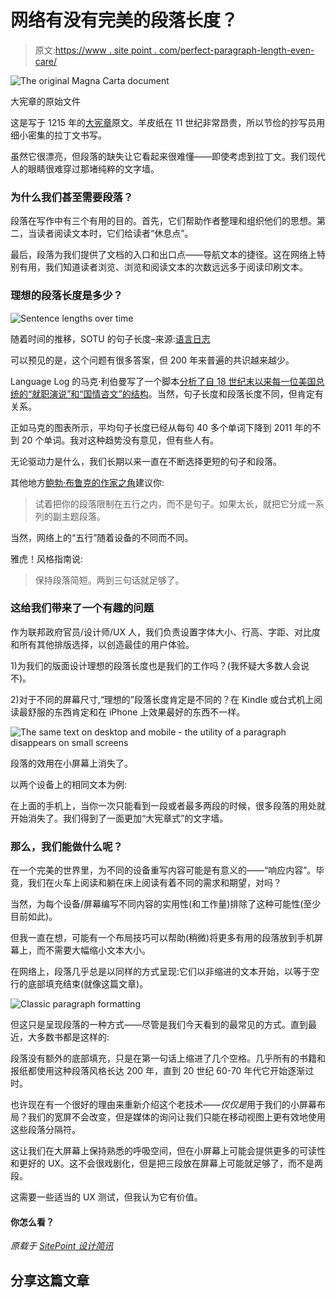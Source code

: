 # 网络有没有完美的段落长度？

> 原文:[https://www . site point . com/perfect-paragraph-length-even-care/](https://www.sitepoint.com/perfect-paragraph-length-even-care/)

![The original Magna Carta document](../Images/0455be98a32c67034059c4c9f32a9244.png)

大宪章的原始文件

这是写于 1215 年的[大宪章](https://en.wikipedia.org/wiki/Magna_Carta)原文。羊皮纸在 11 世纪非常昂贵，所以节俭的抄写员用细小密集的拉丁文书写。

虽然它很漂亮，但段落的缺失让它看起来很难懂——即使考虑到拉丁文。我们现代人的眼睛很难穿过那堵纯粹的文字墙。

### 为什么我们甚至需要段落？

段落在写作中有三个有用的目的。首先，它们帮助作者整理和组织他们的思想。第二，当读者阅读文本时，它们给读者“休息点”。

最后，段落为我们提供了文档的入口和出口点——导航文本的捷径。这在网络上特别有用，我们知道读者浏览、浏览和阅读文本的次数远远多于阅读印刷文本。

### 理想的段落长度是多少？

![Sentence lengths over time](../Images/40eff2e0c1472ee50195b4f86bed4b8e.png)

随着时间的推移，SOTU 的句子长度–来源:[语言日志](http://languagelog.ldc.upenn.edu/nll/?p=3534)

可以预见的是，这个问题有很多答案，但 200 年来普遍的共识越来越少。

Language Log 的马克·利伯曼写了一个脚本[分析了自 18 世纪末以来每一位美国总统的“就职演说”和“国情咨文”的结构](http://languagelog.ldc.upenn.edu/nll/?p=3534)。当然，句子长度和段落长度不同，但肯定有关系。

正如马克的图表所示，平均句子长度已经从每句 40 多个单词下降到 2011 年的不到 20 个单词。我对这种趋势没有意见，但有些人有。

无论驱动力是什么，我们长期以来一直在不断选择更短的句子和段落。

其他地方[鲍勃·布鲁克的作家之角](http://www.bobbrooke.com/WritersCorner/paragraphswhentouse.htm)建议你:

> 试着把你的段落限制在五行之内，而不是句子。如果太长，就把它分成一系列的副主题段落。

当然，网络上的“五行”随着设备的不同而不同。

雅虎！风格指南说:

> 保持段落简短。两到三句话就足够了。

### 这给我们带来了一个有趣的问题

作为联邦政府官员/设计师/UX 人，我们负责设置字体大小、行高、字距、对比度和所有其他排版选择，以创造最佳的用户体验。

1)为我们的版面设计理想的段落长度也是我们的工作吗？(我怀疑大多数人会说不)。

2)对于不同的屏幕尺寸,“理想的”段落长度肯定是不同的？在 Kindle 或台式机上阅读最舒服的东西肯定和在 iPhone 上效果最好的东西不一样。

![The same text on desktop and mobile - the utility of a paragraph disappears on small screens](../Images/37e4b61a7eb37d7d4a362edd8d1a5212.png)

段落的效用在小屏幕上消失了。

以两个设备上的相同文本为例:

在上面的手机上，当你一次只能看到一段或者最多两段的时候，很多段落的用处就开始消失了。我们得到了一面更加“大宪章式”的文字墙。

### 那么，我们能做什么呢？

在一个完美的世界里，为不同的设备重写内容可能是有意义的——“响应内容”。毕竟，我们在火车上阅读和躺在床上阅读有着不同的需求和期望，对吗？

当然，为每个设备/屏幕编写不同内容的实用性(和工作量)排除了这种可能性(至少目前如此)。

但我一直在想，可能有一个布局技巧可以帮助(稍微)将更多有用的段落放到手机屏幕上，而不需要大幅缩小文本大小。

在网络上，段落几乎总是以同样的方式呈现:它们以非缩进的文本开始，以等于空行的底部填充结束(就像这篇文章)。

![Classic paragraph formatting](../Images/df90249f6dd76cfd863e00a9435345e3.png)

但这只是呈现段落的一种方式——尽管是我们今天看到的最常见的方式。直到最近，大多数书都是这样的:

段落没有额外的底部填充，只是在第一句话上缩进了几个空格。几乎所有的书籍和报纸都使用这种段落风格长达 200 年，直到 20 世纪 60-70 年代它开始逐渐过时。

也许现在有一个很好的理由来重新介绍这个老技术——*仅仅是*用于我们的小屏幕布局？我们的宽屏不会改变，但是媒体的询问让我们只能在移动视图上更有效地使用这些段落分隔符。

这让我们在大屏幕上保持熟悉的呼吸空间，但在小屏幕上可能会提供更多的可读性和更好的 UX。这不会很戏剧化，但是把三段放在屏幕上可能就足够了，而不是两段。

这需要一些适当的 UX 测试，但我认为它有价值。

#### 你怎么看？

*原载于 [SitePoint 设计简讯](https://www.sitepoint.com/newsletter/)*

## 分享这篇文章